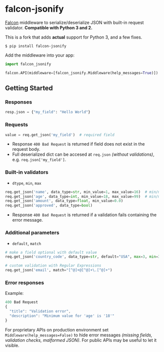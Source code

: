 # falcon-jsonify

 [Falcon](https://github.com/falconry/falcon) middleware to serialize/deserialize JSON with built-in request validator. **Compatible with Python 3 and 2.**

This is a fork that adds **actual** support for Python 3, and a few fixes.

```shell
$ pip install falcon-jsonify
```

Add the middleware into your app:

```python
import falcon_jsonify

falcon.API(middleware=[falcon_jsonify.Middleware(help_messages=True)])
```

## Getting Started


### Responses

```python
resp.json = {"my_field": "Hello World"}
```

### Requests

```python
value = req.get_json('my_field')  # required field
```
* Response `400 Bad Request` is returned if field does not exist in the request body.
* Full deserialized dict can be accesed at `req.json` *(without validations)*, e.g. `req.json['my_field']`.


### Built-in validators

* `dtype`, `min`, `max`

```python
req.get_json('name', data_type=str, min_value=1, max_value=16)  # min/max char length
req.get_json('age', data_type=int, min_value=18, max_value=99)  # min/max numeric value
req.get_json('amount', data_type=float, min_value=0.0)
req.get_json('approved', data_type=bool)
```
* Response `400 Bad Request` is returned if a validation fails containing the error message.

### Additional parameters ###

* `default`, `match`

```python
# make a field optional with default value
req.get_json('country_code', data_type=str, default="USA", max=3, min=3)

# custom validation with Regular Expressions
req.get_json('email', match="[^@]+@[^@]+\.[^@]+")
```

### Error responses

Example:

```javascript
400 Bad Request
{
  "title": "Validation error",
  "description": "Minimum value for 'age' is '18'"
}
```

For proprietary APIs on production environment set `Middleware(help_messages=False)` to hide error messages *(missing fields, validation checks, malformed JSON)*. For public APIs may be useful to let it visible.
